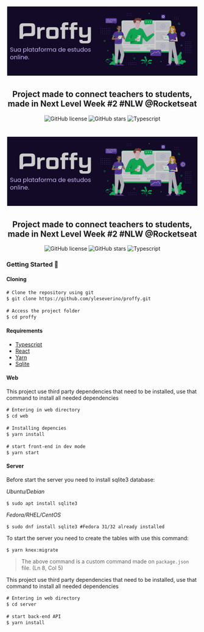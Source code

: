 
<h1 align="center"><img src="./.github/proffy.png" alt="Proffy" width="500"/></h1>
<h2 align="center">Project made to connect teachers to students, made in Next Level Week #2 #NLW @Rocketseat</h2> 


<!-- Badges -->

<p align="center">
   
<img alt="GitHub license" src="https://img.shields.io/github/license/yleseverino/proffy?color=%23120a26&style=flat-square">
<img alt="GitHub stars" src="https://img.shields.io/github/stars/yleseverino/proffy?color=%23120a26&style=flat-square">
<img alt="Typescript" src="https://img.shields.io/static/v1?label=typescript&message=v3.9.6&color=120a26&style=flat-square">

</p>

<h1 align="center"><img src="./.github/proffy.png" alt="Proffy" width="500"/></h1>
<h2 align="center">Project made to connect teachers to students, made in Next Level Week #2 #NLW @Rocketseat</h2> 


<!-- Badges -->

<p align="center">
   
<img alt="GitHub license" src="https://img.shields.io/github/license/yleseverino/proffy?color=%23120a26&style=flat-square">
<img alt="GitHub stars" src="https://img.shields.io/github/stars/yleseverino/proffy?color=%23120a26&style=flat-square">
<img alt="Typescript" src="https://img.shields.io/static/v1?label=typescript&message=v3.9.6&color=120a26&style=flat-square">

</p>


### Getting Started 🚀

#### Cloning

```shell
# Clone the repository using git
$ git clone https://github.com/yleseverino/proffy.git

# Access the project folder
$ cd proffy
```

#### Requirements

* [Typescript](https://www.typescriptlang.org/)      
* [React](https://reactjs.org/)
* [Yarn](https://yarnpkg.com/)    
* [Sqlite](https://sqlite.org/index.html)


#### Web

This project use third party dependencies that need to be installed, use that command to install all needed dependencies

```shell
# Entering in web directory
$ cd web

# Installing depencies
$ yarn install

# start front-end in dev mode
$ yarn start
```

#### Server 

Before start the server you need to install sqlite3 database: 

*Ubuntu/Debian*
```shell
$ sudo apt install sqlite3
```
*Fedora/RHEL/CentOS*
```shell
$ sudo dnf install sqlite3 #Fedora 31/32 already installed
```

To start the server you need to create the tables with use this command:

```shell
$ yarn knex:migrate
```
>The above command is a custom command made on `package.json` file. (Ln 8, Col 5)


This project use third party dependencies that need to be installed, use that command to install all needed dependencies

```shell
# Entering in web directory
$ cd server

# start back-end API
$ yarn install
```








